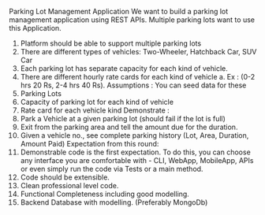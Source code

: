 
Parking Lot Management Application
We want to build a parking lot management application using REST APIs. Multiple parking
lots want to use this Application.
1. Platform should be able to support multiple parking lots
2. There are different types of vehicles: Two-Wheeler, Hatchback Car, SUV Car
3. Each parking lot has separate capacity for each kind of vehicle.
4. There are different hourly rate cards for each kind of vehicle
a. Ex : (0-2 hrs 20 Rs, 2-4 hrs 40 Rs).
Assumptions :
You can seed data for these
1. Parking Lots
2. Capacity of parking lot for each kind of vehicle
3. Rate card for each vehicle kind
Demonstrate :
1. Park a Vehicle at a given parking lot (should fail if the lot is full)
2. Exit from the parking area and tell the amount due for the duration.
3. Given a vehicle no., see complete parking history (Lot, Area, Duration, Amount Paid)
Expectation from this round:
1. Demonstrable code is the first expectation. To do this, you can choose any interface you
are comfortable with - CLI, WebApp, MobileApp, APIs or even simply run the code
via Tests or a main method.
2. Code should be extensible.
3. Clean professional level code.
4. Functional Completeness including good modelling.
5. Backend Database with modelling. (Preferably MongoDb)












